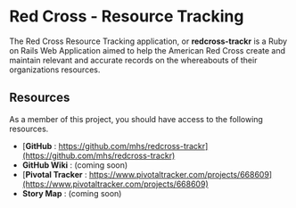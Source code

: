
Red Cross - Resource Tracking
===================================

The Red Cross Resource Tracking application, or **redcross-trackr** is a Ruby on Rails Web Application aimed to help the American Red Cross create and maintain relevant and accurate records on the whereabouts of their organizations resources.

Resources
------------------------------------
As a member of this project, you should have access to the following resources.

+ [**GitHub** : https://github.com/mhs/redcross-trackr](https://github.com/mhs/redcross-trackr)
+ **GitHub Wiki** : (coming soon)
+ [**Pivotal Tracker** : https://www.pivotaltracker.com/projects/668609](https://www.pivotaltracker.com/projects/668609)
+ **Story Map** : (coming soon)


